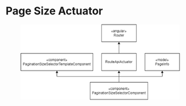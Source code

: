 # Page Size Actuator

<figure><img src="../../../../.gitbook/assets/angular_page_size_actuator.drawio (1).png" alt=""><figcaption></figcaption></figure>
